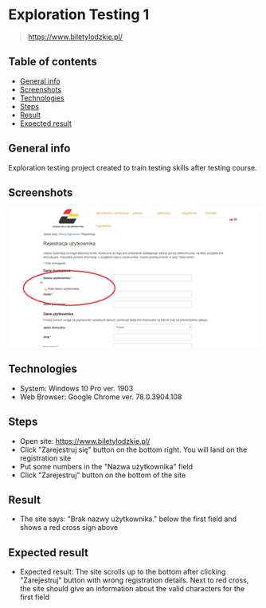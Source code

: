# Exploration Testing 1
> https://www.biletylodzkie.pl/

## Table of contents
* [General info](#general-info)
* [Screenshots](#screenshots)
* [Technologies](#technologies)
* [Steps](#steps)
* [Result](#result)
* [Expected result](#expected-result)

## General info
Exploration testing project created to train testing skills after testing course.

## Screenshots
![screenshot4](Numbers_as_credentials.PNG)

## Technologies
* System: Windows 10 Pro ver. 1903
* Web Browser: Google Chrome ver. 78.0.3904.108

## Steps
* Open site: https://www.biletylodzkie.pl/
* Click "Zarejestruj się" button on the bottom right. You will land on the registration site
* Put some numbers in the "Nazwa użytkownika" field
* Click "Zarejestruj" button on the bottom of the site

## Result
* The site says: "Brak nazwy użytkownika." below the first field and shows a red cross sign above

## Expected result
* Expected result:
The site scrolls up to the bottom after clicking "Zarejestruj" button with wrong registration details.
Next to red cross, the site should give an information about the valid characters for the first field